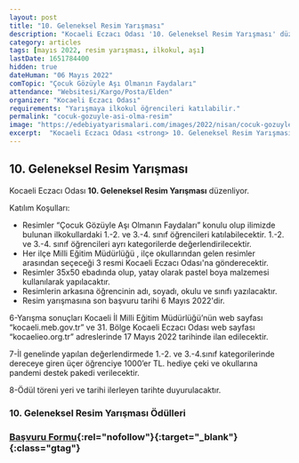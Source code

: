 ```yaml
---
layout: post
title: "10. Geleneksel Resim Yarışması"
description: "Kocaeli Eczacı Odası '10. Geleneksel Resim Yarışması' düzenliyor."
category: articles
tags: [mayıs 2022, resim yarışması, ilkokul, aşı]
lastDate: 1651784400
hidden: true
dateHuman: "06 Mayıs 2022"
comTopic: "Çocuk Gözüyle Aşı Olmanın Faydaları"
attendance: "Websitesi/Kargo/Posta/Elden"
organizer: "Kocaeli Eczacı Odası"
requirements: "Yarışmaya ilkokul öğrencileri katılabilir."
permalink: "cocuk-gozuyle-asi-olma-resim"
image: "https://edebiyatyarismalari.com/images/2022/nisan/cocuk-gozuyle-asi-olma-resim.jpg"
excerpt:  "Kocaeli Eczacı Odası <strong> 10. Geleneksel Resim Yarışması </strong> düzenliyor."
---
```


## 10. Geleneksel Resim Yarışması
Kocaeli Eczacı Odası **10. Geleneksel Resim Yarışması** düzenliyor.

Katılım Koşulları:
- Resimler “Çocuk Gözüyle Aşı Olmanın Faydaları” konulu olup ilimizde bulunan ilkokullardaki 1.-2. ve 3.-4. sınıf öğrencileri katılabilecektir. 1.-2. ve 3.-4. sınıf öğrencileri ayrı kategorilerde değerlendirilecektir.
- Her ilçe Milli Eğitim Müdürlüğü , ilçe okullarından gelen resimler arasından seçeceği 3 resmi Kocaeli Eczacı Odası'na gönderecektir.
- Resimler 35x50 ebadında olup, yatay olarak pastel boya malzemesi kullanılarak yapılacaktır.
- Resimlerin arkasına öğrencinin adı, soyadı, okulu ve sınıfı yazılacaktır.
- Resim yarışmasına son başvuru tarihi 6 Mayıs 2022'dir.

6-Yarışma sonuçları Kocaeli İl Milli Eğitim Müdürlüğü’nün web sayfası “kocaeli.meb.gov.tr”  ve 31. Bölge Kocaeli Eczacı Odası web sayfası “kocaelieo.org.tr” adreslerinde 17 Mayıs 2022 tarihinde ilan edilecektir.

7-İl genelinde yapılan değerlendirmede 1.-2. ve 3.-4.sınıf kategorilerinde dereceye giren üçer öğrenciye 1000’er TL. hediye çeki ve okullarına pandemi destek pakedi verilecektir.

8-Ödül töreni yeri ve tarihi ilerleyen tarihte duyurulacaktır.

### 10. Geleneksel Resim Yarışması Ödülleri


### [Başvuru Formu](http://yarisma.ozcelik.com/?ref=edebiyatyarismalari.com){:rel="nofollow"}{:target="_blank"}{:class="gtag"}